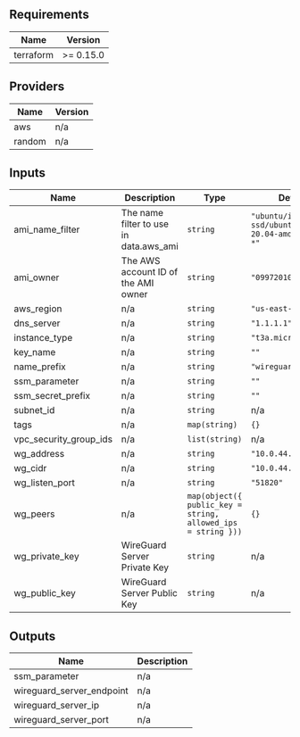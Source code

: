 ## Requirements

| Name | Version |
|------|---------|
| terraform | >= 0.15.0 |

## Providers

| Name | Version |
|------|---------|
| aws | n/a |
| random | n/a |

## Inputs

| Name | Description | Type | Default | Required |
|------|-------------|------|---------|:--------:|
| ami\_name\_filter | The name filter to use in data.aws\_ami | `string` | `"ubuntu/images/hvm-ssd/ubuntu-focal-20.04-amd64-server-*"` | no |
| ami\_owner | The AWS account ID of the AMI owner | `string` | `"099720109477"` | no |
| aws\_region | n/a | `string` | `"us-east-1"` | no |
| dns\_server | n/a | `string` | `"1.1.1.1"` | no |
| instance\_type | n/a | `string` | `"t3a.micro"` | no |
| key\_name | n/a | `string` | `""` | no |
| name\_prefix | n/a | `string` | `"wireguard-server"` | no |
| ssm\_parameter | n/a | `string` | `""` | no |
| ssm\_secret\_prefix | n/a | `string` | `""` | no |
| subnet\_id | n/a | `string` | n/a | yes |
| tags | n/a | `map(string)` | `{}` | no |
| vpc\_security\_group\_ids | n/a | `list(string)` | n/a | yes |
| wg\_address | n/a | `string` | `"10.0.44.1/24"` | no |
| wg\_cidr | n/a | `string` | `"10.0.44.0/24"` | no |
| wg\_listen\_port | n/a | `string` | `"51820"` | no |
| wg\_peers | n/a | `map(object({ public_key = string, allowed_ips = string }))` | `{}` | no |
| wg\_private\_key | WireGuard Server Private Key | `string` | n/a | yes |
| wg\_public\_key | WireGuard Server Public Key | `string` | n/a | yes |

## Outputs

| Name | Description |
|------|-------------|
| ssm\_parameter | n/a |
| wireguard\_server\_endpoint | n/a |
| wireguard\_server\_ip | n/a |
| wireguard\_server\_port | n/a |

